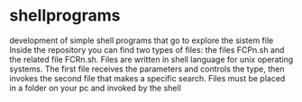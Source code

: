 # shellprograms
development of simple shell programs that go to explore the sistem file 
Inside the repository you can find two types of files: the files FCPn.sh and the related file FCRn.sh. 
Files are written in shell language for unix operating systems. The first file receives the parameters and controls the type, 
then invokes the second file that makes a specific search. 
Files must be placed in a folder on your pc and invoked by the shell
